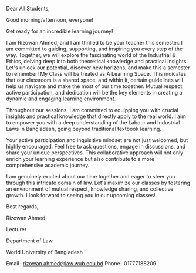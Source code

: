 Dear All Students,

Good morning/afternoon, everyone!

Get ready for an incredible learning journey!

I am Rizowan Ahmed, and I am thrilled to be your teacher this semester. I am committed to guiding, supporting, and inspiring you every step of the way. Together, we will explore the fascinating world of the  Industrial & Ethics, delving deep into both theoretical knowledge and practical insights. Let's unlock our potential, discover new horizons, and make this a semester to remember! My Class will be treated as A Learning Space.  This indicates that our classroom is a shared space, and within it, certain guidelines will help us navigate and make the most of our time together. Mutual respect, active participation, and dedication will be the key elements in creating a dynamic and engaging learning environment.

Throughout our sessions, I am committed to equipping you with crucial insights and practical knowledge that directly apply to the real world. I aim to empower you with a deep understanding of the Labour and Industrial Laws in Bangladesh, going beyond traditional textbook learning.

Your active participation and inquisitive mindset are not just welcomed, but highly encouraged. Feel free to ask questions, engage in discussions, and share your unique perspectives. This collaborative approach will not only enrich your learning experience but also contribute to a more comprehensive academic journey.

I am genuinely excited about our time together and eager to steer you through this intricate domain of law. Let's maximize our classes by fostering an environment of mutual respect, knowledge sharing, and collective growth. I look forward to seeing you in our upcoming classes!

Best regards,

Rizowan Ahmed 

Lecturer 

Department of Law

World University of Bangladesh

Email- rizowan.ahmed@law.wub.edu.bd
Phone- 01777188209